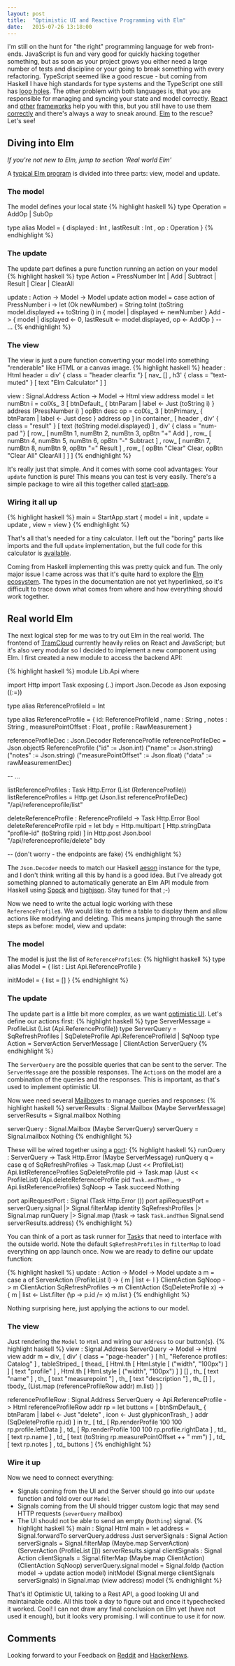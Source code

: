 ```yaml
---
layout: post
title:  "Optimistic UI and Reactive Programming with Elm"
date:   2015-07-26 13:18:00
---
```


I'm still on the hunt for "the right" programming language for web front-ends. JavaScript is fun and very good for quickly hacking together something, but as soon as your project grows you either need a large number of tests and discipline or your going to break something with every refactoring. TypeScript seemed like a good rescue - but coming from Haskell I have high standards for type systems and the TypeScript one still has [loop holes][ts-this]. The other problem with both languages is, that you are responsible for managing and syncing your state and model correctly. [React][react-js] and [other][rxjs] [frameworks][ember] help you with this, but you still have to use them [correctly][flux] and there's always a way to sneak around. [Elm][elm] to the rescue? Let's see!

## Diving into Elm

*If you're not new to Elm, jump to section 'Real world Elm'*

A [typical Elm program][elm-arch] is divided into three parts: view, model and update. 

### The model 

The model defines your local state
{% highlight haskell %}
type Operation
   = AddOp
   | SubOp

type alias Model =
    { displayed : Int
    , lastResult : Int 
    , op : Operation
    }
{% endhighlight %}

### The update

The update part defines a pure function running an action on your model
{% highlight haskell %}
type Action
   = PressNumber Int
   | Add
   | Subtract
   | Result
   | Clear
   | ClearAll

update : Action -> Model -> Model
update action model =
    case action of
        PressNumber i -> 
            let (Ok newNumber) = String.toInt (toString model.displayed ++ toString i)
            in { model | displayed <- newNumber }
        Add ->
            { model | displayed <- 0, lastResult <- model.displayed, op <- AddOp }
        -- ...
{% endhighlight %}

### The view

The view is just a pure function converting your model into something "renderable" like HTML or a canvas image.
{% highlight haskell %}
header : Html
header =
    div' { class = "header clearfix "} 
    [ nav_  []
    , h3' { class = "text-muted" } [ text "Elm Calculator" ]
    ]

view : Signal.Address Action -> Model -> Html
view address model =
    let numBtn i =
            colXs_ 3 [ btnDefault_ { btnParam | label <- Just (toString i) } address (PressNumber i) ]
        opBtn desc op =
            colXs_ 3 [ btnPrimary_ { btnParam | label <- Just desc } address op ]
    in container_ 
        [ header
        , div' { class = "result" } [ text (toString model.displayed) ]
        , div' { class = "num-pad "}
           [ row_ [ numBtn 1, numBtn 2, numBtn 3, opBtn "+" Add ]
           , row_ [ numBtn 4, numBtn 5, numBtn 6, opBtn "-" Subtract ]
           , row_ [ numBtn 7, numBtn 8, numBtn 9, opBtn "=" Result ]
           , row_ [ opBtn "Clear" Clear, opBtn "Clear All" ClearAll ]
           ]
        ]
{% endhighlight %}

It's really just that simple. And it comes with some cool advantages: Your `update` function is pure! This means you can test is very easily. There's a simple package to wire all this together called [start-app][elm-startapp]. 

### Wiring it all up
{% highlight haskell %}
main =
    StartApp.start
    { model = init
    , update = update
    , view = view
    }
{% endhighlight %}

That's all that's needed for a tiny calculator. I left out the "boring" parts like imports and the full `update` implementation, but the full code for this calculator is [available][elm-calc].

Coming from Haskell implementing this was pretty quick and fun. The only major issue I came across was that it's quite hard to explore the [Elm ecosystem][elm-packages]. The types in the documentation are not yet hyperlinked, so it's difficult to trace down what comes from where and how everything should work together.

## Real world Elm

The next logical step for me was to try out Elm in the real world. The frontend of [TramCloud][tc] currently heavily relies on React and JavaScript; but it's also very modular so I decided to implement a new component using Elm. I first created a new module to access the backend API:

{% highlight haskell %}
module Lib.Api where

import Http
import Task exposing (..)
import Json.Decode as Json exposing ((:=))

type alias ReferenceProfileId = Int

type alias ReferenceProfile =
    { id: ReferenceProfileId
    , name : String
    , notes : String
    , measurePointOffset : Float
    , profile : RawMeasurement
    }

referenceProfileDec : Json.Decoder ReferenceProfile
referenceProfileDec =
    Json.object5 ReferenceProfile 
        ("id" := Json.int)
        ("name" := Json.string)
        ("notes" := Json.string)
        ("measurePointOffset" := Json.float)
        ("data" := rawMeasurementDec)

-- ...

listReferenceProfiles : Task Http.Error (List (ReferenceProfile))
listReferenceProfiles =
    Http.get (Json.list referenceProfileDec) "/api/referenceprofile/list"

deleteReferenceProfile : ReferenceProfileId -> Task Http.Error Bool
deleteReferenceProfile rpid =
    let bdy = Http.multipart [ Http.stringData "profile-id" (toString rpid) ]
    in Http.post Json.bool "/api/referenceprofile/delete" bdy

-- (don't worry - the endpoints are fake)
{% endhighlight %}

The `Json.Decoder` needs to match our Haskell [aeson][hs-aeson] instance for the type, and I don't think writing all this by hand is a good idea. But I've already got something planned to automatically generate an Elm API module from Haskell using [Spock][hs-spock] and [highjson][hs-highjson]. Stay tuned for that ;-)

Now we need to write the actual logic working with these `ReferenceProfile`s. We would like to define a table to display them and allow actions like modifying and deleting. This means jumping through the same steps as before: model, view and update:

### The model 

The model is just the list of `ReferenceProfile`s:
{% highlight haskell %}
type alias Model = 
    { list : List Api.ReferenceProfile 
    }

initModel =
    { list = []
    }
{% endhighlight %}

### The update

The update part is a little bit more complex, as we want [optimistic UI][meteor-latency]. Let's define our actions first:
{% highlight haskell %}
type ServerMessage 
    = ProfileList (List (Api.ReferenceProfile))
type ServerQuery 
    = SqRefreshProfiles
    | SqDeleteProfile Api.ReferenceProfileId
    | SqNoop
type Action 
    = ServerAction ServerMessage
    | ClientAction ServerQuery
{% endhighlight %}

The `ServerQuery` are the possible queries that can be sent to the server. The `ServerMessage` are the possible responses. The `Action`s on the model are a combination of the queries and the responses. This is important, as that's used to implement optimistic UI. 

Now wee need several [Mailbox][elm-mailbox]es to manage queries and responses:
{% highlight haskell %}
serverResults : Signal.Mailbox (Maybe ServerMessage)
serverResults =
    Signal.mailbox Nothing

serverQuery : Signal.Mailbox (Maybe ServerQuery)
serverQuery =
    Signal.mailbox Nothing
{% endhighlight %}

These will be wired together using a [port][elm-port]:
{% highlight haskell %}
runQuery : ServerQuery -> Task Http.Error (Maybe ServerMessage)
runQuery q =
    case q of
        SqRefreshProfiles -> 
            Task.map (Just << ProfileList) Api.listReferenceProfiles
        SqDeleteProfile pid ->
            Task.map (Just << ProfileList) (Api.deleteReferenceProfile pid `Task.andThen` \_ -> Api.listReferenceProfiles)
        SqNoop ->
            Task.succeed Nothing

port apiRequestPort : Signal (Task Http.Error ())
port apiRequestPort =
    serverQuery.signal
    |> Signal.filterMap identity SqRefreshProfiles
    |> Signal.map runQuery
    |> Signal.map (\task -> task `Task.andThen` Signal.send serverResults.address)
{% endhighlight %}

You can think of a port as task runner for [Task][elm-task]s that need to interface with the outside world. Note the default `SqRefreshProfiles` in `filterMap` to load everything on app launch once. Now we are ready to define our update function:

{% highlight haskell %}
update : Action -> Model -> Model
update a m =
    case a of
        ServerAction (ProfileList l) -> { m | list <- l }
        ClientAction SqNoop -> m
        ClientAction SqRefreshProfiles -> m
        ClientAction (SqDeleteProfile x) -> { m | list <- List.filter (\p -> p.id /= x) m.list }
{% endhighlight %}

Nothing surprising here, just applying the actions to our model.

### The view

Just rendering the `Model` to `Html` and wiring our `Address` to our button(s).
{% highlight haskell %}
view : Signal.Address ServerQuery -> Model -> Html
view addr m = 
    div_ 
    [ div' { class = "page-header" } [ h1_ "Reference profiles: Catalog" ]
    , tableStriped_
        [ thead_
            [ Html.th [ Html.style [ ("width", "100px") ] ] [ text "profile" ]
            , Html.th [ Html.style [ ("width", "100px") ] ] []
            , th_ [ text "name" ]
            , th_ [ text "measurepoint "]
            , th_ [ text "description "]
            , th_ []
            ]
        , tbody_ (List.map (referenceProfileRow addr) m.list)
        ]
    ]
   
referenceProfileRow : Signal.Address ServerQuery -> Api.ReferenceProfile -> Html
referenceProfileRow addr rp =
    let buttons =
            [ btnSmDefault_ 
                    { btnParam 
                        | label <- Just "delete"
                        , icon <- Just glyphiconTrash_
                    } addr (SqDeleteProfile rp.id)
            ]
    in tr_
        [ td_ [ Rp.renderProfile 100 100 rp.profile.leftData ]
        , td_ [ Rp.renderProfile 100 100 rp.profile.rightData ]
        , td_ [ text rp.name ]
        , td_ [ text (toString rp.measurePointOffset ++ " mm") ]
        , td_ [ text rp.notes ]
        , td_ buttons
        ] 
{% endhighlight %}

### Wire it up

Now we need to connect everything: 

* Signals coming from the UI and the Server should go into our `update` function and fold over our `Model`
* Signals coming from the UI should trigger custom logic that may send HTTP requests (`severQuery` mailbox)
* The UI should not be able to send an empty (`Nothing`) signal.
{% highlight haskell %}
main : Signal Html
main =
    let address = Signal.forwardTo serverQuery.address Just
        serverSignals : Signal Action
        serverSignals =
            Signal.filterMap (Maybe.map ServerAction) (ServerAction (ProfileList [])) serverResults.signal
        clientSignals : Signal Action
        clientSignals =
            Signal.filterMap (Maybe.map ClientAction) (ClientAction SqNoop) serverQuery.signal
        model =
            Signal.foldp (\action model -> update action model) initModel (Signal.merge clientSignals serverSignals)
    in Signal.map (view address) model
{% endhighlight %}

That's it! Optimistic UI, talking to a Rest API, a good looking UI and maintainable code. All this took a day to figure out and once it typechecked it worked. Cool! I can not draw any final conclusion on Elm yet (have not used it enough), but it looks very promising. I will continue to use it for now.

## Comments

Looking forward to your Feedback on [Reddit][reddit-post] and [HackerNews][hn-post].

[ts-this]: /2015/07/19/typescript-class-method-this.html
[react-js]: https://facebook.github.io/react/
[flux]: https://facebook.github.io/flux/docs/overview.html
[rxjs]: http://reactivex.io/
[ember]: http://emberjs.com/
[elm]: http://elm-lang.org/
[elm-arch]: https://github.com/evancz/elm-architecture-tutorial/
[elm-calc]: https://gist.github.com/agrafix/a267a7e0e34566aad829
[elm-startapp]: http://package.elm-lang.org/packages/evancz/start-app/1.0.1
[elm-packages]: http://package.elm-lang.org/packages
[tc]: https://www.tramcloud.net
[hs-aeson]: http://hackage.haskell.org/package/aeson
[hs-spock]: http://hackage.haskell.org/package/Spock
[hs-highjson]: http://hackage.haskell.org/package/highjson
[meteor-latency]: http://info.meteor.com/blog/optimistic-ui-with-meteor-latency-compensation
[elm-mailbox]: http://package.elm-lang.org/packages/elm-lang/core/2.1.0/Signal#Mailbox
[elm-port]: http://elm-lang.org/guide/interop
[elm-task]: http://package.elm-lang.org/packages/elm-lang/core/2.1.0/Task
[reddit-post]: https://www.reddit.com/r/elm/comments/3enlub/optimistic_ui_and_reactive_programming_with_elm/
[hn-post]: https://news.ycombinator.com/item?id=9950901